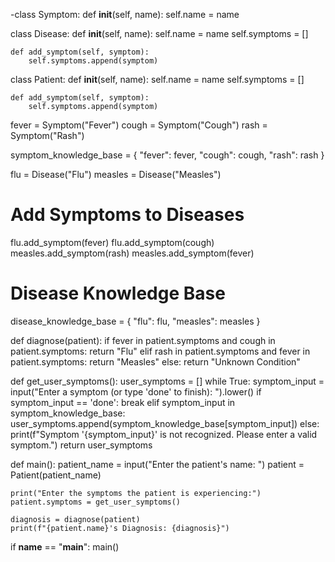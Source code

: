 -class Symptom:
    def __init__(self, name):
        self.name = name

class Disease:
    def __init__(self, name):
        self.name = name
        self.symptoms = []

    def add_symptom(self, symptom):
        self.symptoms.append(symptom)

class Patient:
    def __init__(self, name):
        self.name = name
        self.symptoms = []

    def add_symptom(self, symptom):
        self.symptoms.append(symptom)

fever = Symptom("Fever")
cough = Symptom("Cough")
rash = Symptom("Rash")


symptom_knowledge_base = {
    "fever": fever,
    "cough": cough,
    "rash": rash
}

flu = Disease("Flu")
measles = Disease("Measles")

# Add Symptoms to Diseases
flu.add_symptom(fever)
flu.add_symptom(cough)
measles.add_symptom(rash)
measles.add_symptom(fever)

# Disease Knowledge Base
disease_knowledge_base = {
    "flu": flu,
    "measles": measles
}

def diagnose(patient):
    if fever in patient.symptoms and cough in patient.symptoms:
        return "Flu"
    elif rash in patient.symptoms and fever in patient.symptoms:
        return "Measles"
    else:
        return "Unknown Condition"

def get_user_symptoms():
    user_symptoms = []
    while True:
        symptom_input = input("Enter a symptom (or type 'done' to finish): ").lower()
        if symptom_input == 'done':
            break
        elif symptom_input in symptom_knowledge_base:
            user_symptoms.append(symptom_knowledge_base[symptom_input])
        else:
            print(f"Symptom '{symptom_input}' is not recognized. Please enter a valid symptom.")
    return user_symptoms

def main():
    patient_name = input("Enter the patient's name: ")
    patient = Patient(patient_name)

    print("Enter the symptoms the patient is experiencing:")
    patient.symptoms = get_user_symptoms()

    diagnosis = diagnose(patient)
    print(f"{patient.name}'s Diagnosis: {diagnosis}")

if __name__ == "__main__":
    main()
